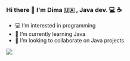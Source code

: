 ### Hi there 👋 I'm Dima 🇺🇦 , Java dev. 💻 ☕️
- 💻 I’m interested in programming 
- 🌱 I’m currently learning Java 
- 💞️ I’m looking to collaborate on Java projects 


<a href="https://t.me/dmk_t"><img src="https://img.shields.io/badge/Telegram-2CA5E0?style=for-the-badge&logo=telegram&logoColor=white"></a>






    
      
